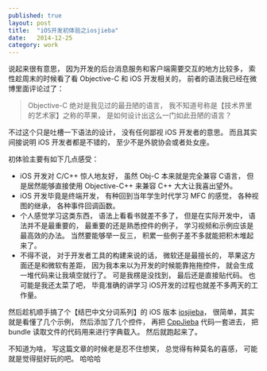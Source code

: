 ```yaml
---
published: true
layout: post
title:  "iOS开发初体验之iosjieba"
date:   2014-12-25
category: work
---
```


说起来很有意思，
因为开发的后台消息服务和客户端需要交互的地方比较多，
索性趁周末的时候看了看 Objective-C 和 iOS 开发相关的，
前者的语法我已经在微博里面评论过了：

> Objective-C 绝对是我见过的最丑陋的语言， 
我不知道号称是【技术界里的艺术家】之称的苹果， 
是如何设计出这么一门如此丑陋的语言？

不过这个只是吐槽一下语法的设计，
没有任何鄙视 iOS 开发者的意思。
而且其实间接说明 iOS 开发者都是不错的，
至少不是外貌协会或者处女座。

初体验主要有如下几点感受：

- iOS 开发对 C/C++ 惊人地友好，
虽然 Obj-C 本来就是完全兼容 C语言，
但是居然能够直接使用 Objective-C++ 来兼容 C++ 大大让我喜出望外。
- iOS 开发毕竟是终端开发，
有种回到当年学生时代学习 MFC 的感觉，
各种视图的继承，
各种事件回调函数。
- 个人感觉学习这类东西，
语法上看看书就差不多了，
但是在实际开发中，
语法并不是最重要的，
最重要的还是熟悉控件的例子，
学习视频和示例应该是最高效的办法。
当然要能够举一反三，
积累一些例子差不多就能把积木堆起来了。
- 不得不说，
对于开发者工具的构建来说的话，
微软还是最擅长的，
苹果这方面还是和微软有差距，
因为我本来以为开发的时候能靠拖拖控件，
就会生成一堆代码来让我填空就行了。
可是我楞是没找到，
最后还是直接贴代码。
也可能是我还太菜了吧，
毕竟准确的讲学习 iOS开发的过程也就差不多两天的工作量。

然后趁机顺手搞了个【结巴中文分词系列】的 iOS 版本 [iosjieba]，
很简单，其实就是看懂了几个示例，
然后添加了几个控件，
再把 [CppJieba] 代码一套进去，
把 bundle 读取文件的代码用来进行字典载入。
然后就跑起来了。

不知道为啥，
写这篇文章的时候老是忍不住想笑，
总觉得有种莫名的喜感，
可能就是觉得挺好玩的吧。
哈哈哈

[iosjieba]:https://github.com/yanyiwu/iosjieba
[CppJieba]:https://github.com/yanyiwu/cppjieba
